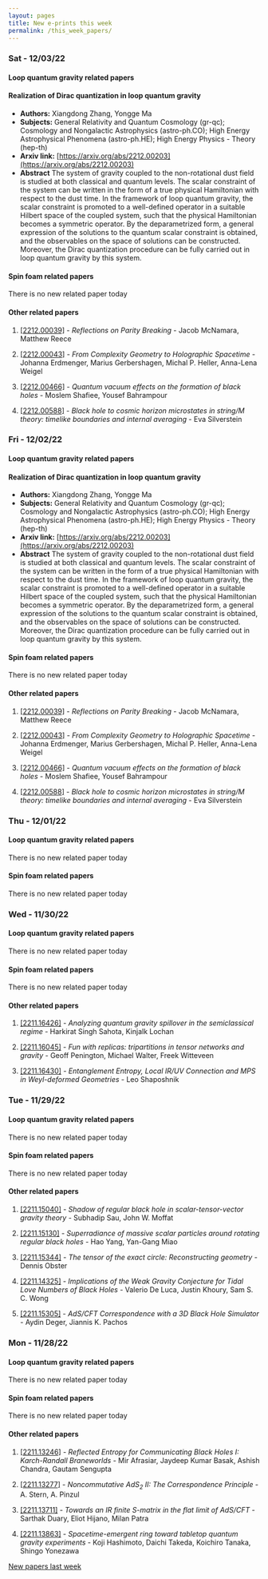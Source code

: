 ```yaml
---
layout: pages
title: New e-prints this week
permalink: /this_week_papers/
---
```




### Sat - 12/03/22

#### Loop quantum gravity related papers

#### **Realization of Dirac quantization in loop quantum gravity**
 - **Authors:** Xiangdong Zhang, Yongge Ma
 - **Subjects:** General Relativity and Quantum Cosmology (gr-qc); Cosmology and Nongalactic Astrophysics (astro-ph.CO); High Energy Astrophysical Phenomena (astro-ph.HE); High Energy Physics - Theory (hep-th)
 - **Arxiv link:** [https://arxiv.org/abs/2212.00203](https://arxiv.org/abs/2212.00203)
 - **Abstract**
 The system of gravity coupled to the non-rotational dust field is studied at both classical and quantum levels. The scalar constraint of the system can be written in the form of a true physical Hamiltonian with respect to the dust time. In the framework of loop quantum gravity, the scalar constraint is promoted to a well-defined operator in a suitable Hilbert space of the coupled system, such that the physical Hamiltonian becomes a symmetric operator. By the deparametrized form, a general expression of the solutions to the quantum scalar constraint is obtained, and the observables on the space of solutions can be constructed. Moreover, the Dirac quantization procedure can be fully carried out in loop quantum gravity by this system. 

#### Spin foam related papers

There is no new related paper today 



#### Other related papers

1. [[2212.00039]](https://arxiv.org/abs/2212.00039) - *Reflections on Parity Breaking* - Jacob McNamara, Matthew Reece

1. [[2212.00043]](https://arxiv.org/abs/2212.00043) - *From Complexity Geometry to Holographic Spacetime* - Johanna Erdmenger, Marius Gerbershagen, Michal P. Heller, Anna-Lena Weigel

1. [[2212.00466]](https://arxiv.org/abs/2212.00466) - *Quantum vacuum effects on the formation of black holes* - Moslem Shafiee, Yousef Bahrampour

1. [[2212.00588]](https://arxiv.org/abs/2212.00588) - *Black hole to cosmic horizon microstates in string/M theory: timelike  boundaries and internal averaging* - Eva Silverstein



### Fri - 12/02/22

#### Loop quantum gravity related papers

#### **Realization of Dirac quantization in loop quantum gravity**
 - **Authors:** Xiangdong Zhang, Yongge Ma
 - **Subjects:** General Relativity and Quantum Cosmology (gr-qc); Cosmology and Nongalactic Astrophysics (astro-ph.CO); High Energy Astrophysical Phenomena (astro-ph.HE); High Energy Physics - Theory (hep-th)
 - **Arxiv link:** [https://arxiv.org/abs/2212.00203](https://arxiv.org/abs/2212.00203)
 - **Abstract**
 The system of gravity coupled to the non-rotational dust field is studied at both classical and quantum levels. The scalar constraint of the system can be written in the form of a true physical Hamiltonian with respect to the dust time. In the framework of loop quantum gravity, the scalar constraint is promoted to a well-defined operator in a suitable Hilbert space of the coupled system, such that the physical Hamiltonian becomes a symmetric operator. By the deparametrized form, a general expression of the solutions to the quantum scalar constraint is obtained, and the observables on the space of solutions can be constructed. Moreover, the Dirac quantization procedure can be fully carried out in loop quantum gravity by this system. 

#### Spin foam related papers

There is no new related paper today 



#### Other related papers

1. [[2212.00039]](https://arxiv.org/abs/2212.00039) - *Reflections on Parity Breaking* - Jacob McNamara, Matthew Reece

1. [[2212.00043]](https://arxiv.org/abs/2212.00043) - *From Complexity Geometry to Holographic Spacetime* - Johanna Erdmenger, Marius Gerbershagen, Michal P. Heller, Anna-Lena Weigel

1. [[2212.00466]](https://arxiv.org/abs/2212.00466) - *Quantum vacuum effects on the formation of black holes* - Moslem Shafiee, Yousef Bahrampour

1. [[2212.00588]](https://arxiv.org/abs/2212.00588) - *Black hole to cosmic horizon microstates in string/M theory: timelike  boundaries and internal averaging* - Eva Silverstein



### Thu - 12/01/22

#### Loop quantum gravity related papers

There is no new related paper today 

#### Spin foam related papers

There is no new related paper today 

### Wed - 11/30/22

#### Loop quantum gravity related papers

There is no new related paper today 

#### Spin foam related papers

There is no new related paper today 



#### Other related papers

1. [[2211.16426]](https://arxiv.org/abs/2211.16426) - *Analyzing quantum gravity spillover in the semiclassical regime* - Harkirat Singh Sahota, Kinjalk Lochan

1. [[2211.16045]](https://arxiv.org/abs/2211.16045) - *Fun with replicas: tripartitions in tensor networks and gravity* - Geoff Penington, Michael Walter, Freek Witteveen

1. [[2211.16430]](https://arxiv.org/abs/2211.16430) - *Entanglement Entropy, Local IR/UV Connection and MPS in Weyl-deformed  Geometries* - Leo Shaposhnik



### Tue - 11/29/22

#### Loop quantum gravity related papers

There is no new related paper today 

#### Spin foam related papers

There is no new related paper today 



#### Other related papers

1. [[2211.15040]](https://arxiv.org/abs/2211.15040) - *Shadow of regular black hole in scalar-tensor-vector gravity theory* - Subhadip Sau, John W. Moffat

1. [[2211.15130]](https://arxiv.org/abs/2211.15130) - *Superradiance of massive scalar particles around rotating regular black  holes* - Hao Yang, Yan-Gang Miao

1. [[2211.15344]](https://arxiv.org/abs/2211.15344) - *The tensor of the exact circle: Reconstructing geometry* - Dennis Obster

1. [[2211.14325]](https://arxiv.org/abs/2211.14325) - *Implications of the Weak Gravity Conjecture for Tidal Love Numbers of  Black Holes* - Valerio De Luca, Justin Khoury, Sam S. C. Wong

1. [[2211.15305]](https://arxiv.org/abs/2211.15305) - *AdS/CFT Correspondence with a 3D Black Hole Simulator* - Aydin Deger, Jiannis K. Pachos



### Mon - 11/28/22

#### Loop quantum gravity related papers

There is no new related paper today 

#### Spin foam related papers

There is no new related paper today 



#### Other related papers

1. [[2211.13246]](https://arxiv.org/abs/2211.13246) - *Reflected Entropy for Communicating Black Holes I: Karch-Randall  Braneworlds* - Mir Afrasiar, Jaydeep Kumar Basak, Ashish Chandra, Gautam Sengupta

1. [[2211.13277]](https://arxiv.org/abs/2211.13277) - *Noncommutative $AdS_2$ II: The Correspondence Principle* - A. Stern, A. Pinzul

1. [[2211.13711]](https://arxiv.org/abs/2211.13711) - *Towards an IR finite S-matrix in the flat limit of AdS/CFT* - Sarthak Duary, Eliot Hijano, Milan Patra

1. [[2211.13863]](https://arxiv.org/abs/2211.13863) - *Spacetime-emergent ring toward tabletop quantum gravity experiments* - Koji Hashimoto, Daichi Takeda, Koichiro Tanaka, Shingo Yonezawa






[New papers last week]({{site.url}}/archived/weekly/pre-prints/2022/11/28/archived_weekly_papers.html)